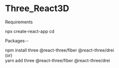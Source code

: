 # Three_React3D


Requirements

npx create-react-app <your-app-name>
cd <your-app-name>


Packages--

npm install three @react-three/fiber @react-three/drei <br/>
    (or) <br/>
yarn add three @react-three/fiber @react-three/drei

